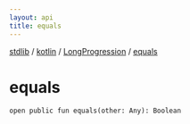 ```yaml
---
layout: api
title: equals
---
```

[stdlib](../../index.md) / [kotlin](../index.md) / [LongProgression](index.md) / [equals](equals.md)

# equals

```
open public fun equals(other: Any): Boolean
```

